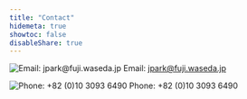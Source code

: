 ```yaml
---
title: "Contact"
hidemeta: true
showtoc: false
disableShare: true
---
```


![Email: jpark@fuji.waseda.jp](/images/email.png)
<span class="sr-only">Email: jpark@fuji.waseda.jp</span>

![Phone: +82 (0)10 3093 6490](/images/phone.png)
<span class="sr-only">Phone: +82 (0)10 3093 6490</span>
